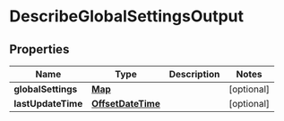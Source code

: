 

# DescribeGlobalSettingsOutput


## Properties

| Name | Type | Description | Notes |
|------------ | ------------- | ------------- | -------------|
|**globalSettings** | [**Map**](Map.md) |  |  [optional] |
|**lastUpdateTime** | [**OffsetDateTime**](OffsetDateTime.md) |  |  [optional] |



